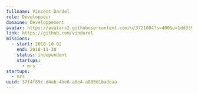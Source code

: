 ```yaml
---
fullname: Vincent Dardel
role: Développeur
domaine: Développement
avatar: https://avatars2.githubusercontent.com/u/3721004?s=400&u=1dd339c8791cde01920fd5235e5ce82cda9049e4&v=4
link: https://github.com/vindarel
missions:
  - start: 2018-10-02
    end: 2018-11-30
    status: independent
    startups:
      - mrs
startups:
  - mrs
uuid: 37f4f89c-d4ab-4be6-a6e4-a885d1badeaa
---
```

